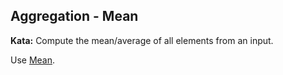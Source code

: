 <!--
  ~  Licensed to the Apache Software Foundation (ASF) under one
  ~  or more contributor license agreements.  See the NOTICE file
  ~  distributed with this work for additional information
  ~  regarding copyright ownership.  The ASF licenses this file
  ~  to you under the Apache License, Version 2.0 (the
  ~  "License"); you may not use this file except in compliance
  ~  with the License.  You may obtain a copy of the License at
  ~
  ~      http://www.apache.org/licenses/LICENSE-2.0
  ~
  ~  Unless required by applicable law or agreed to in writing, software
  ~  distributed under the License is distributed on an "AS IS" BASIS,
  ~  WITHOUT WARRANTIES OR CONDITIONS OF ANY KIND, either express or implied.
  ~  See the License for the specific language governing permissions and
  ~  limitations under the License.
  -->

Aggregation - Mean
------------------

**Kata:** Compute the mean/average of all elements from an input.

<div class="hint">
  Use <a href="https://beam.apache.org/releases/javadoc/current/org/apache/beam/sdk/transforms/Mean.html">
  Mean</a>.
</div>
